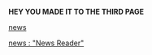**HEY YOU MADE IT TO THE THIRD PAGE**

[news](/news/reader.php "News Reader")

[news : "News Reader"](/news/reader.php)

